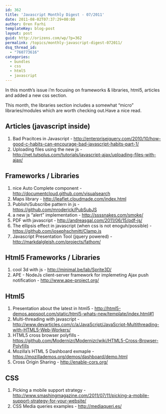 ```yaml
---
id: 362
title: 'Javascript Monthly Digest - 07/2011'
date: 2011-08-02T07:37:29+00:00
author: Oren Farhi 
templateKey: blog-post
layout: post
guid: http://orizens.com/wp/?p=362
permalink: /topics/monthly-javascript-digest-072011/
dsq_thread_id:
  - "760773616"
categories:
  - bundles
  - css
  - html5
  - javascript
---
```

In this month’s issue i’m focusing on frameworks & libraries, html5, articles and added a new css section.
  
This month, the libraries section includes a somewhat “micro” libraries/modules which are worth checking out.Have a nice read.

<!--more-->


  

  


<h2 dir="ltr">
  Articles (javascript inside)
</h2>

  1. Bad Pracitces in Javascript - <http://enterprisejquery.com/2010/10/how-good-c-habits-can-encourage-bad-javascript-habits-part-1/>
  2. Uploading files using the new js - <http://net.tutsplus.com/tutorials/javascript-ajax/uploading-files-with-ajax/>

<h2 dir="ltr">
  Frameworks / Libraries
</h2>

  1. nice Auto Complete component - <http://documentcloud.github.com/visualsearch>
  2. Maps library - <http://leaflet.cloudmade.com/index.html>
  3. Publish/Subscribe pattern in js - <https://github.com/mroderick/PubSubJS>
  4. a new js “alert” implementation - <http://ssssnakes.com/smoke/>
  5. PDF with javascript - <http://andreasgal.com/2011/06/15/pdf-js/>
  6. The ellipsis effect in javascript (when css is not enoguh/possible) - <https://github.com/josephschmitt/Clamp.js>
  7. Javascript Presentation Tool (jquery powered) - <http://markdalgleish.com/projects/fathom/>

<h2 dir="ltr">
  Html5 Frameworks / Libraries
</h2>

  1. cool 3d with js - <http://minimal.be/lab/Sprite3D/>
  2. APE - NodeJs client-server framework for implemeting Ajax push notification - <http://www.ape-project.org/>





<h2 dir="ltr">
  Html5
</h2>

  1. Presentation about the latest in html5 - <http://html5-demos.appspot.com/static/html5-whats-new/template/index.html#1>
  2. Multi-threading with javascript - <http://www.devarticles.com/c/a/JavaScript/JavaScript-Multithreading-with-HTML5-Web-Workers/>
  3. HTML5 cross browser polyfills - <https://github.com/Modernizr/Modernizr/wiki/HTML5-Cross-Browser-Polyfills>
  4. Mozilla’s HTML 5 Dashboard exmaple - <https://mozillademos.org/demos/dashboard/demo.html>
  5. Cross Origin Sharing - <http://enable-cors.org/>

<h2 dir="ltr">
  CSS
</h2>

  1. Picking a mobile support strategy - <http://www.smashingmagazine.com/2011/07/11/picking-a-mobile-support-strategy-for-your-website/>
  2. CSS Media queries examples - <http://mediaqueri.es/>